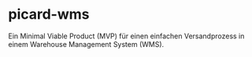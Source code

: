# picard-wms
Ein Minimal Viable Product (MVP) für einen einfachen Versandprozess in einem Warehouse Management System (WMS).
